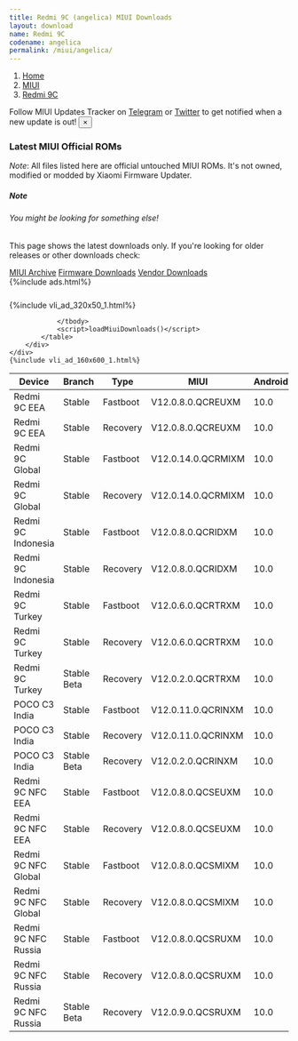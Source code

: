 ```yaml
---
title: Redmi 9C (angelica) MIUI Downloads
layout: download
name: Redmi 9C
codename: angelica
permalink: /miui/angelica/
---
```

<nav aria-label="breadcrumb">
    <ol class="breadcrumb">
        <li class="breadcrumb-item"><a href="/">Home</a></li>
        <li class="breadcrumb-item"><a href="/miui/">MIUI</a></li>
        <li class="breadcrumb-item active" aria-current="page"><a href="/miui/angelica/">Redmi 9C</a></li>
    </ol>
</nav>
<div class="alert alert-primary alert-dismissible fade show" role="alert">
    Follow MIUI Updates Tracker on <a href="https://t.me/MIUIUpdatesTracker" class="alert-link">Telegram</a>
     or <a href="https://twitter.com/MiFwUpdater" class="alert-link">Twitter</a> to get notified when a new update is out!
    <button type="button" class="close" data-dismiss="alert" aria-label="Close">
        <span aria-hidden="true">&times;</span>
    </button>
</div>

### Latest MIUI Official ROMs
*Note*: All files listed here are official untouched MIUI ROMs. It's not owned, modified or modded by Xiaomi Firmware Updater.
<div class="card">
  <div class="card-body">
    <h5 class="card-title">Note</h5>
    <h6 class="card-subtitle mb-2 text-muted">You might be looking for something else!</h6>
    <p class="card-text">This page shows the latest downloads only.
     If you're looking for older releases or other downloads check:</p>
    <a href="/archive/miui/angelica/" class="card-link">MIUI Archive</a>
    <a href="/firmware/angelica/" class="card-link">Firmware Downloads</a>
    <a href="/vendor/angelica/" class="card-link">Vendor Downloads</a>
  </div>
</div>
{%include ads.html%}
<div class="row justify-content-center">
    <div class="col-10">
        <div class="table-responsive-md" style="margin-top: 25px;">
            {%include vli_ad_320x50_1.html%}
            <table id="miui" class="display dt-responsive nowrap compact table table-striped table-hover table-sm">
                <thead class="thead-dark">
                    <tr>
                        <th data-ref="device">Device</th>
                        <th data-ref="branch">Branch</th>
                        <th data-ref="type">Type</th>
                        <th data-ref="miui">MIUI</th>
                        <th data-ref="android">Android</th>
                        <th data-ref="size">Size</th>
                        <th data-ref="size">Date</th>
                        <th data-ref="link">Link</th>
                    </tr>
                </thead>
                <tbody>
                <tr><td>Redmi 9C EEA</td><td>Stable</td><td>Fastboot</td><td>V12.0.8.0.QCREUXM</td><td>10.0</td><td>4.3 GB</td><td>2021-05-29</td><td><a href="/miui/angelica/stable/V12.0.8.0.QCREUXM/">Download</a></td></tr>
<tr><td>Redmi 9C EEA</td><td>Stable</td><td>Recovery</td><td>V12.0.8.0.QCREUXM</td><td>10.0</td><td>1.8 GB</td><td>2021-06-03</td><td><a href="/miui/angelica/stable/V12.0.8.0.QCREUXM/">Download</a></td></tr>
<tr><td>Redmi 9C Global</td><td>Stable</td><td>Fastboot</td><td>V12.0.14.0.QCRMIXM</td><td>10.0</td><td>4.2 GB</td><td>2021-06-04</td><td><a href="/miui/angelica/stable/V12.0.14.0.QCRMIXM/">Download</a></td></tr>
<tr><td>Redmi 9C Global</td><td>Stable</td><td>Recovery</td><td>V12.0.14.0.QCRMIXM</td><td>10.0</td><td>1.7 GB</td><td>2021-06-08</td><td><a href="/miui/angelica/stable/V12.0.14.0.QCRMIXM/">Download</a></td></tr>
<tr><td>Redmi 9C Indonesia</td><td>Stable</td><td>Fastboot</td><td>V12.0.8.0.QCRIDXM</td><td>10.0</td><td>3.6 GB</td><td>2021-05-29</td><td><a href="/miui/angelica/stable/V12.0.8.0.QCRIDXM/">Download</a></td></tr>
<tr><td>Redmi 9C Indonesia</td><td>Stable</td><td>Recovery</td><td>V12.0.8.0.QCRIDXM</td><td>10.0</td><td>1.8 GB</td><td>2021-06-04</td><td><a href="/miui/angelica/stable/V12.0.8.0.QCRIDXM/">Download</a></td></tr>
<tr><td>Redmi 9C Turkey</td><td>Stable</td><td>Fastboot</td><td>V12.0.6.0.QCRTRXM</td><td>10.0</td><td>3.1 GB</td><td>2021-04-10</td><td><a href="/miui/angelica/stable/V12.0.6.0.QCRTRXM/">Download</a></td></tr>
<tr><td>Redmi 9C Turkey</td><td>Stable</td><td>Recovery</td><td>V12.0.6.0.QCRTRXM</td><td>10.0</td><td>1.8 GB</td><td>2021-04-19</td><td><a href="/miui/angelica/stable/V12.0.6.0.QCRTRXM/">Download</a></td></tr>
<tr><td>Redmi 9C Turkey</td><td>Stable Beta</td><td>Recovery</td><td>V12.0.2.0.QCRTRXM</td><td>10.0</td><td>1.7 GB</td><td>2020-10-15</td><td><a href="/miui/angelica/stable beta/V12.0.2.0.QCRTRXM/">Download</a></td></tr>
<tr><td>POCO C3 India</td><td>Stable</td><td>Fastboot</td><td>V12.0.11.0.QCRINXM</td><td>10.0</td><td>2.3 GB</td><td>2021-05-24</td><td><a href="/miui/angelicain/stable/V12.0.11.0.QCRINXM/">Download</a></td></tr>
<tr><td>POCO C3 India</td><td>Stable</td><td>Recovery</td><td>V12.0.11.0.QCRINXM</td><td>10.0</td><td>1.7 GB</td><td>2021-05-27</td><td><a href="/miui/angelicain/stable/V12.0.11.0.QCRINXM/">Download</a></td></tr>
<tr><td>POCO C3 India</td><td>Stable Beta</td><td>Recovery</td><td>V12.0.2.0.QCRINXM</td><td>10.0</td><td>1.6 GB</td><td>2020-10-27</td><td><a href="/miui/angelicain/stable beta/V12.0.2.0.QCRINXM/">Download</a></td></tr>
<tr><td>Redmi 9C NFC EEA</td><td>Stable</td><td>Fastboot</td><td>V12.0.8.0.QCSEUXM</td><td>10.0</td><td>4.3 GB</td><td>2021-06-08</td><td><a href="/miui/angelican/stable/V12.0.8.0.QCSEUXM/">Download</a></td></tr>
<tr><td>Redmi 9C NFC EEA</td><td>Stable</td><td>Recovery</td><td>V12.0.8.0.QCSEUXM</td><td>10.0</td><td>1.8 GB</td><td>2021-06-15</td><td><a href="/miui/angelican/stable/V12.0.8.0.QCSEUXM/">Download</a></td></tr>
<tr><td>Redmi 9C NFC Global</td><td>Stable</td><td>Fastboot</td><td>V12.0.8.0.QCSMIXM</td><td>10.0</td><td>4.2 GB</td><td>2021-06-08</td><td><a href="/miui/angelican/stable/V12.0.8.0.QCSMIXM/">Download</a></td></tr>
<tr><td>Redmi 9C NFC Global</td><td>Stable</td><td>Recovery</td><td>V12.0.8.0.QCSMIXM</td><td>10.0</td><td>1.7 GB</td><td>2021-06-15</td><td><a href="/miui/angelican/stable/V12.0.8.0.QCSMIXM/">Download</a></td></tr>
<tr><td>Redmi 9C NFC Russia</td><td>Stable</td><td>Fastboot</td><td>V12.0.8.0.QCSRUXM</td><td>10.0</td><td>3.6 GB</td><td>2021-05-21</td><td><a href="/miui/angelican/stable/V12.0.8.0.QCSRUXM/">Download</a></td></tr>
<tr><td>Redmi 9C NFC Russia</td><td>Stable</td><td>Recovery</td><td>V12.0.8.0.QCSRUXM</td><td>10.0</td><td>1.8 GB</td><td>2021-05-27</td><td><a href="/miui/angelican/stable/V12.0.8.0.QCSRUXM/">Download</a></td></tr>
<tr><td>Redmi 9C NFC Russia</td><td>Stable Beta</td><td>Recovery</td><td>V12.0.9.0.QCSRUXM</td><td>10.0</td><td>1.8 GB</td><td>2021-06-17</td><td><a href="/miui/angelican/stable beta/V12.0.9.0.QCSRUXM/">Download</a></td></tr>

                </tbody>
                <script>loadMiuiDownloads()</script>
            </table>
        </div>
    </div>
    {%include vli_ad_160x600_1.html%}
</div>
